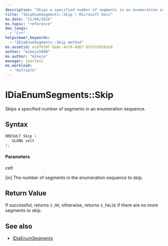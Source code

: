 ```yaml
---
description: "Skips a specified number of segments in an enumeration sequence."
title: "IDiaEnumSegments::Skip | Microsoft Docs"
ms.date: "11/04/2016"
ms.topic: "reference"
dev_langs:
  - "C++"
helpviewer_keywords:
  - "IDiaEnumSegments::Skip method"
ms.assetid: ec67039f-da8c-4e70-8db7-957d7d5281e8
author: "mikejo5000"
ms.author: "mikejo"
manager: jmartens
ms.workload:
  - "multiple"
---
```

# IDiaEnumSegments::Skip
Skips a specified number of segments in an enumeration sequence.

## Syntax

```C++
HRESULT Skip ( 
   ULONG celt
);
```

#### Parameters
 celt

[in] The number of segments in the enumeration sequence to skip.

## Return Value
 If successful, returns `S_OK`; otherwise, returns `S_FALSE` if there are no more segments to skip.

## See also
- [IDiaEnumSegments](../../debugger/debug-interface-access/idiaenumsegments.md)

